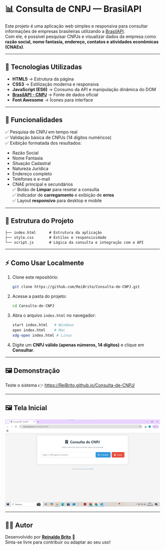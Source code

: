 # 📊 Consulta de CNPJ — BrasilAPI

Este projeto é uma aplicação web simples e responsiva para consultar informações de empresas brasileiras utilizando a [BrasilAPI](https://brasilapi.com.br).  
Com ele, é possível pesquisar CNPJs e visualizar dados da empresa como **razão social, nome fantasia, endereço, contatos e atividades econômicas (CNAEs)**.

---

## 🚀 Tecnologias Utilizadas

- **HTML5** → Estrutura da página  
- **CSS3** → Estilização moderna e responsiva  
- **JavaScript (ES6)** → Consumo da API e manipulação dinâmica do DOM  
- **[BrasilAPI - CNPJ](https://brasilapi.com.br/docs#tag/CNPJ)** → Fonte de dados oficial  
- **Font Awesome** → Ícones para interface

---

## 🎯 Funcionalidades

✅ Pesquisa de CNPJ em tempo real  
✅ Validação básica de CNPJs (14 dígitos numéricos)  
✅ Exibição formatada dos resultados:  
   - Razão Social  
   - Nome Fantasia  
   - Situação Cadastral  
   - Natureza Jurídica  
   - Endereço completo  
   - Telefones e e-mail  
   - CNAE principal e secundários  
✅ Botão de **Limpar** para resetar a consulta  
✅ Indicador de **carregamento** e exibição de **erros**  
✅ Layout **responsivo** para desktop e mobile  

---

## 📂 Estrutura do Projeto

```
├── index.html      # Estrutura da aplicação
├── style.css       # Estilos e responsividade
└── script.js       # Lógica da consulta e integração com a API
```

---

## ⚡ Como Usar Localmente

1. Clone este repositório:
   ```bash
   git clone https://github.com/ReiBrito/Consulta-de-CNPJ.git
   ```

2. Acesse a pasta do projeto:
   ```bash
   cd Consulta-de-CNPJ
   ```

3. Abra o arquivo `index.html` no navegador:
   ```bash
   start index.html   # Windows
   open index.html    # Mac
   xdg-open index.html # Linux
   ```

4. Digite um **CNPJ válido (apenas números, 14 dígitos)** e clique em **Consultar**.

---

## 🖼️ Demonstração

Teste o sistema
👉 https://ReiBrito.github.io/Consulta-de-CNPJ/

---
## 🖼️ Tela Inicial

![Consulta de CNPJ](img/print.png)

---

## 👨‍💻 Autor

Desenvolvido por **[Reinaldo Brito](https://github.com/ReiBrito)** 💙  
Sinta-se livre para contribuir ou adaptar ao seu uso!
